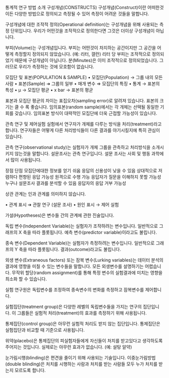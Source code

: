 통계적 연구 방법 소개
구성개념(CONSTRUCTS)
구성개념(Construct)이란 어떠한것이든 다양한 방법으로 정의되고 측정될 수 있어 측정이 어려운 것들을 말합니다.

구성개념에 대한 조작적 정의(Operational definition)는 구성개념을 위해 사용되는 측정 단위입니다. 우리가 어떤것을 조작적으로 정의한다면 그것은 더이상 구성개념이 아닙니다.

부피(Volume)는 구성개념입니다. 부피는 어떤것이 차지하는 공간이지만 그 공간을 어떻게 측정할지 정의되지 않았습니다. (예: 리터, 갤런) 리터 당 부피는 조작적으로 정의되었기 때문에 구성개념이 아닙니다. 분(Minutes)은 이미 조작적으로 정의되었습니다. 그러므로 우리가 측정하는 것에 모호함이 없습니다.


모집단 및 표본(POPULATION & SAMPLE)
• 모집단(Population) → 그룹 내의 모든 사람
• 표본(Sample) ➔ 그룹의 일부
• 매개 변수 ⇒ 모집단의 특징
• 통계 → 표본의 특성
• μ → 모집단 평균
• x bar → 표본의 평균

표본과 모집단 평균의 차이는
표집오차(sampling error)로 알려져 있습니다.
표본의 크기는 클 수 록 좋습니다.
임의표본(random sample)에서는 각 개체는 선택될 동일한 기회를 갖습니다. 임의표본 방식이 대략적인 모집단에 더욱 근접할 가능성이 있습니다.


관측 연구 및 제어실험
실험에서 연구자가 개체를 다루는 방식을 처리(treatment)라고합니다. 연구자들은 어떻게 다른 처리방식들이 다른 결과를 야기시킬지에 특히 관심이 있습니다.


관측 연구(observational study)는 실험자가 개체 그룹을 관측하고 처리방식을 소개시키지 않는것을 말합니다.
설문조사는 관측 연구입니다. 
설문 조사는 사회 및 행동 과학에서 많이 사용됩니다.



장점
단점
모집단에대한 정보를 얻기 쉬움
응답의 신용성이 낮을 수 있음
상대적으로 저렴하다
편향된 응답 가능성
원격으로 수행 가능
응답자가 질문을 이해하지 못할 가능성
누구나 설문조사 결과를 분석할 수 있음
응답자의 응답 거부 가능성


상관 관계는 인과 관계를 의미하지 않습니다.

• 관계 표시 ➔ 관찰 연구 (설문 조사)
• 원인 표시 → 제어 실험




가설(Hypotheses)은 변수들 간의 관계에 관한 진술입니다.

독립 변수(Independent Variable)는 실험자가 조작하려는 변수입니다.
일반적으로 그래프의 X 축을 따라 플롯됩니다.
예측 변수(predictor variable)이라고도 불립니다.

종속 변수(Dependent Variable)는 실험자가 측정하려는 변수입니다.
일반적으로 그래프의 Y 축을 따라 플롯됩니다. 
결과(outcome)라고도 불립니다.

외생 변수(Extraneous factors) 또는 잠복 변수(Lurking variables)는 데이터 분석의 결과에 영향을 미칠 수 있는 변수들을 말합니다. 모든 외생변수를 설명하기는 어렵습니다.
무작위 할당(random assignment)를 통해 특정 변수의 실험결과에 미치는 영향을 최소화 할 수 있습니다. 

실험 연구원은 독립변수를 조정하여 종속변수의 변화를 측정하고 잠복변수를 제어합니다.

실험집단(treatment group)은 다양한 레벨의 독립변수들을 가지는 연구의 집단입니다. 이 그룹들은 실험적 처리(treatment)의 효과를 측정하기 위해 사용됩니다.

통제집단(control group)은 아무런 실험적 처리도 받지 않는 집단입니다. 통제집단은 실험집단과 비교할 때 기준으로 사용됩니다. 

위약(placebo)은 통제집단의 피실험자들에게 자신들이 처치를 받고있다고 생각하도록 주어지는 것입니다. 실제로는 아무런 효과가 없습니다.
(예: 설탕 알약)

눈가림시행(blinding)은 편견을 줄이기 위해 사용되는 기술입니다. 이중눈가림방법(double blinding)은 처치를 시행하는 사람과 처치를 받는 사람들 모두 누가 처치를 받는지 모르도록 합니다.
